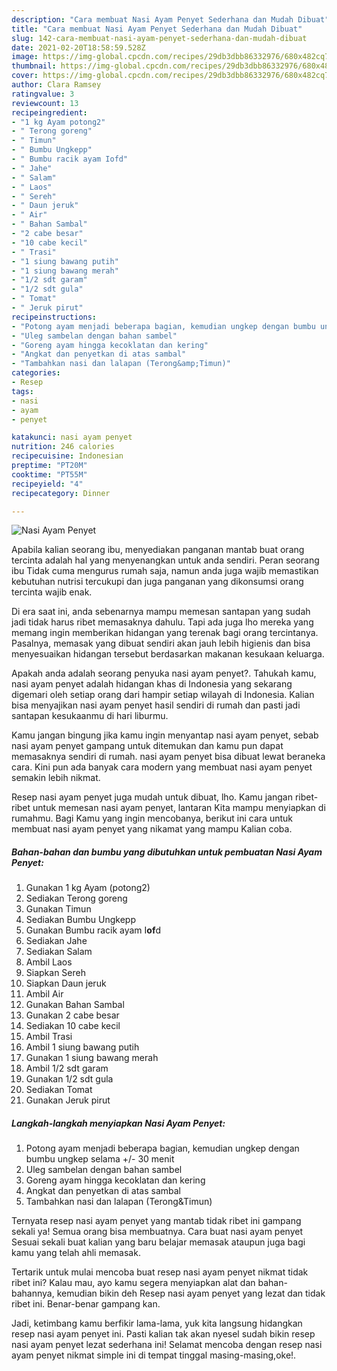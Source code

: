 ```yaml
---
description: "Cara membuat Nasi Ayam Penyet Sederhana dan Mudah Dibuat"
title: "Cara membuat Nasi Ayam Penyet Sederhana dan Mudah Dibuat"
slug: 142-cara-membuat-nasi-ayam-penyet-sederhana-dan-mudah-dibuat
date: 2021-02-20T18:58:59.528Z
image: https://img-global.cpcdn.com/recipes/29db3dbb86332976/680x482cq70/nasi-ayam-penyet-foto-resep-utama.jpg
thumbnail: https://img-global.cpcdn.com/recipes/29db3dbb86332976/680x482cq70/nasi-ayam-penyet-foto-resep-utama.jpg
cover: https://img-global.cpcdn.com/recipes/29db3dbb86332976/680x482cq70/nasi-ayam-penyet-foto-resep-utama.jpg
author: Clara Ramsey
ratingvalue: 3
reviewcount: 13
recipeingredient:
- "1 kg Ayam potong2"
- " Terong goreng"
- " Timun"
- " Bumbu Ungkepp"
- " Bumbu racik ayam Iofd"
- " Jahe"
- " Salam"
- " Laos"
- " Sereh"
- " Daun jeruk"
- " Air"
- " Bahan Sambal"
- "2 cabe besar"
- "10 cabe kecil"
- " Trasi"
- "1 siung bawang putih"
- "1 siung bawang merah"
- "1/2 sdt garam"
- "1/2 sdt gula"
- " Tomat"
- " Jeruk pirut"
recipeinstructions:
- "Potong ayam menjadi beberapa bagian, kemudian ungkep dengan bumbu ungkep selama +/- 30 menit"
- "Uleg sambelan dengan bahan sambel"
- "Goreng ayam hingga kecoklatan dan kering"
- "Angkat dan penyetkan di atas sambal"
- "Tambahkan nasi dan lalapan (Terong&amp;Timun)"
categories:
- Resep
tags:
- nasi
- ayam
- penyet

katakunci: nasi ayam penyet 
nutrition: 246 calories
recipecuisine: Indonesian
preptime: "PT20M"
cooktime: "PT55M"
recipeyield: "4"
recipecategory: Dinner

---
```



![Nasi Ayam Penyet](https://img-global.cpcdn.com/recipes/29db3dbb86332976/680x482cq70/nasi-ayam-penyet-foto-resep-utama.jpg)

Apabila kalian seorang ibu, menyediakan panganan mantab buat orang tercinta adalah hal yang menyenangkan untuk anda sendiri. Peran seorang ibu Tidak cuma mengurus rumah saja, namun anda juga wajib memastikan kebutuhan nutrisi tercukupi dan juga panganan yang dikonsumsi orang tercinta wajib enak.

Di era  saat ini, anda sebenarnya mampu memesan santapan yang sudah jadi tidak harus ribet memasaknya dahulu. Tapi ada juga lho mereka yang memang ingin memberikan hidangan yang terenak bagi orang tercintanya. Pasalnya, memasak yang dibuat sendiri akan jauh lebih higienis dan bisa menyesuaikan hidangan tersebut berdasarkan makanan kesukaan keluarga. 



Apakah anda adalah seorang penyuka nasi ayam penyet?. Tahukah kamu, nasi ayam penyet adalah hidangan khas di Indonesia yang sekarang digemari oleh setiap orang dari hampir setiap wilayah di Indonesia. Kalian bisa menyajikan nasi ayam penyet hasil sendiri di rumah dan pasti jadi santapan kesukaanmu di hari liburmu.

Kamu jangan bingung jika kamu ingin menyantap nasi ayam penyet, sebab nasi ayam penyet gampang untuk ditemukan dan kamu pun dapat memasaknya sendiri di rumah. nasi ayam penyet bisa dibuat lewat beraneka cara. Kini pun ada banyak cara modern yang membuat nasi ayam penyet semakin lebih nikmat.

Resep nasi ayam penyet juga mudah untuk dibuat, lho. Kamu jangan ribet-ribet untuk memesan nasi ayam penyet, lantaran Kita mampu menyiapkan di rumahmu. Bagi Kamu yang ingin mencobanya, berikut ini cara untuk membuat nasi ayam penyet yang nikamat yang mampu Kalian coba.

<!--inarticleads1-->

##### Bahan-bahan dan bumbu yang dibutuhkan untuk pembuatan Nasi Ayam Penyet:

1. Gunakan 1 kg Ayam (potong2)
1. Sediakan  Terong goreng
1. Gunakan  Timun
1. Sediakan  Bumbu Ungkepp
1. Gunakan  Bumbu racik ayam I**of**d
1. Sediakan  Jahe
1. Sediakan  Salam
1. Ambil  Laos
1. Siapkan  Sereh
1. Siapkan  Daun jeruk
1. Ambil  Air
1. Gunakan  Bahan Sambal
1. Gunakan 2 cabe besar
1. Sediakan 10 cabe kecil
1. Ambil  Trasi
1. Ambil 1 siung bawang putih
1. Gunakan 1 siung bawang merah
1. Ambil 1/2 sdt garam
1. Gunakan 1/2 sdt gula
1. Sediakan  Tomat
1. Gunakan  Jeruk pirut




<!--inarticleads2-->

##### Langkah-langkah menyiapkan Nasi Ayam Penyet:

1. Potong ayam menjadi beberapa bagian, kemudian ungkep dengan bumbu ungkep selama +/- 30 menit
1. Uleg sambelan dengan bahan sambel
1. Goreng ayam hingga kecoklatan dan kering
1. Angkat dan penyetkan di atas sambal
1. Tambahkan nasi dan lalapan (Terong&amp;Timun)




Ternyata resep nasi ayam penyet yang mantab tidak ribet ini gampang sekali ya! Semua orang bisa membuatnya. Cara buat nasi ayam penyet Sesuai sekali buat kalian yang baru belajar memasak ataupun juga bagi kamu yang telah ahli memasak.

Tertarik untuk mulai mencoba buat resep nasi ayam penyet nikmat tidak ribet ini? Kalau mau, ayo kamu segera menyiapkan alat dan bahan-bahannya, kemudian bikin deh Resep nasi ayam penyet yang lezat dan tidak ribet ini. Benar-benar gampang kan. 

Jadi, ketimbang kamu berfikir lama-lama, yuk kita langsung hidangkan resep nasi ayam penyet ini. Pasti kalian tak akan nyesel sudah bikin resep nasi ayam penyet lezat sederhana ini! Selamat mencoba dengan resep nasi ayam penyet nikmat simple ini di tempat tinggal masing-masing,oke!.

